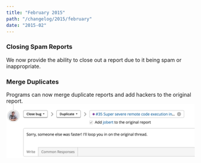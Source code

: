 ```yaml
---
title: "February 2015"
path: "/changelog/2015/february"
date: "2015-02"
---
```


### Closing Spam Reports
We now provide the ability to close out a report due to it being spam or inappropriate.

### Merge Duplicates
Programs can now merge duplicate reports and add hackers to the original report.
![feb_2015_merge_duplicates](./images/feb_2015_merge_duplicates.png)
